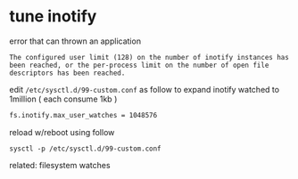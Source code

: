 # tune inotify

error that can thrown an application
```
The configured user limit (128) on the number of inotify instances has been reached, or the per-process limit on the number of open file descriptors has been reached.
```

edit `/etc/sysctl.d/99-custom.conf` as follow to expand inotify watched to 1million ( each consume 1kb )

```sh
fs.inotify.max_user_watches = 1048576
```

reload w/reboot using follow

```
sysctl -p /etc/sysctl.d/99-custom.conf
```

related: filesystem watches

